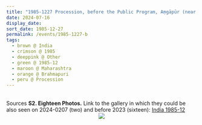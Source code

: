 ```yaml
---
title: "1985-1227 Procession, before the Public Program, Aṃgāpūr (near Brahmapuri), Maharashtra, India"
date: 2024-07-16
display_date: 
sort_date: 1985-12-27
permalink: /events/1985-1227-b
tags:
  - brown @ India
  - crimson @ 1985
  - deeppink @ Other
  - green @ 1985-12
  - maroon @ Maharashtra
  - orange @ Brahmapuri
  - peru @ Procession
---
```


<br>

<wave-list>
  <list-title color="DarkSeaGreen" width="40">Sources</list-title> 
  <list-item color="BlanchedAlmond"  width="280"><b>S2. Eighteen Photos.</b> Link to the gallery in which they could be also seen on 2024-0207 (two) and before 2023 (sixteen): <a href="https://eternalmoments.smugmug.com/Countries/India/1985-12">India 1985-12</a></list-item>
</wave-list>

<div style="text-align: center"><img src="https://pub-bcc3cbe9b1e94ba1ac28915f7a3900fa.r2.dev/1985-1227-b_Procession_before_the_Public_Program_Angapur_(near_Brahmapuri)_Maharashtra_India_16_(Photo_credit_Colin_Heinsen).png" /></div>